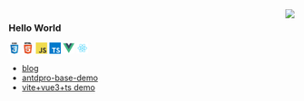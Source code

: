 <img align="right" src="https://github-readme-stats.vercel.app/api?username=zzdoreen&show_icons=true&icon_color=F1E05A&text_color=fff&bg_color=4a569d&title_color=fff" />

### Hello World 
<code><img height="20" src="https://raw.githubusercontent.com/github/explore/80688e429a7d4ef2fca1e82350fe8e3517d3494d/topics/css/css.png"></code>
<code><img height="20" src="https://raw.githubusercontent.com/github/explore/80688e429a7d4ef2fca1e82350fe8e3517d3494d/topics/html/html.png"></code>
<code><img height="20" src="https://raw.githubusercontent.com/github/explore/80688e429a7d4ef2fca1e82350fe8e3517d3494d/topics/javascript/javascript.png"></code>
<code><img height="20" src="https://raw.githubusercontent.com/github/explore/80688e429a7d4ef2fca1e82350fe8e3517d3494d/topics/typescript/typescript.png"></code>
<code><img height="20" src="https://raw.githubusercontent.com/github/explore/80688e429a7d4ef2fca1e82350fe8e3517d3494d/topics/vue/vue.png"></code>
<code><img height="20" src="https://raw.githubusercontent.com/github/explore/80688e429a7d4ef2fca1e82350fe8e3517d3494d/topics/react/react.png"></code>

+ [blog](https://zzdoreen.github.io)
+ [antdpro-base-demo](https://zzdoreen.github.io/antdpro-base-demo/dist/#/map)
+ [vite+vue3+ts demo](https://zzdoreen.github.io/vite-vue3-ts/dist/index#/login)


